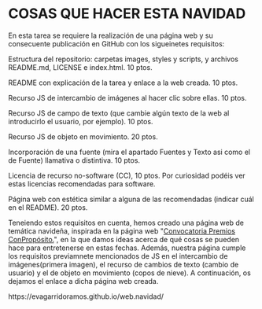 <!DOCTYPE html>
<html>
<head>
  <meta charset="utf-8">
  <meta name="viewport" content="width=device-width">
</head>
</head>
<body>
  <h1> COSAS QUE HACER ESTA NAVIDAD</h1>
  <p> En esta tarea se requiere la realización de una página web y su consecuente publicación en GitHub con los sigueinetes requisitos: </p>
<p> Estructura del repositorio: carpetas images, styles y scripts, y archivos README.md, LICENSE e index.html. 10 ptos.</p>  
 <p>README con explicación de la tarea y enlace a la web creada. 10 ptos.</p>  
 <p>Recurso JS de intercambio de imágenes al hacer clic sobre ellas. 10 ptos.</p>  
 <p>Recurso JS de campo de texto (que cambie algún texto de la web al introducirlo el usuario, por ejemplo). 10 ptos. </p>  
 <p>Recurso JS de objeto en movimiento. 20 ptos. </p>  
 <p>Incorporación de una fuente (mira el apartado Fuentes y Texto asi como el de Fuente) llamativa o distintiva. 10 ptos.</p>  
 <p>Licencia de recurso no-software (CC), 10 ptos. Por curiosidad podéis ver estas licencias recomendadas para software.</p>  
 <p>Página web con estética similar a alguna de las recomendadas (indicar cuál en el README). 20 ptos.</p>  
  
   <p>Teneiendo estos requisitos en cuenta, hemos creado una página web de temática navideña, inspirada en la página web "<a href=https://www.abc.es/contentfactory/post/2019/11/06/convocatoria-premios-conproposito/>Convocatoria Premios ConPropósito.</a>", en la que damos ideas acerca de qué cosas se pueden hace para entretenerse en estas fechas. Además, nuestra página cumple los requisitos previamnete mencionados de JS en el intercambio de imágenes(primera imagen), el recurso de cambios de texto (cambio de usuario) y el de objeto en movimiento (copos de nieve). A continuación, os dejamos el enlace a dicha página web creada.</p>
  <p> <a href=https://evagarridoramos.github.io/web.navidad/></a>https://evagarridoramos.github.io/web.navidad/ </p>
  </body>
 
</html>
